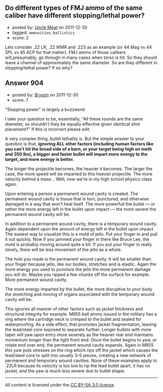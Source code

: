 ## Do different types of FMJ ammo of the same caliber have different stopping/lethal power?

- posted by: [Uncle Meat](https://stackexchange.com/users/-1/49-uncle-meat) on 2011-12-30
- tagged: `ammunition`, `ballistics`
- score: 2

<p>Lets consider .22 LR, .22 WMR and .223 as an example (or 44 Mag vs 44 SPL vs 45 ACP for that matter). FMJ ammo of those calibers will,presumably, go through in many cases when torso is hit. So they should leave a channel of approximately the same diameter. So are they different in stopping/lethal power? If so why?</p>



## Answer 904

- posted by: [Bryson](https://stackexchange.com/users/-1/32-bryson) on 2011-12-30
- score: 7

<p>"Stopping power" is largely a buzzword. </p>

<p>I take your question to be, essentially, "All these rounds are the same diameter, so shouldn't they be equally effective given identical shot placement?" If this is incorrect please edit. </p>

<p>A very complex thing, bullet lethality is. But the simple answer to your question is that, <strong>ignoring ALL other factors (including human factors like you can't hit the broad side of a barn, or your target being high on meth and 350 lbs), a bigger and faster bullet will impart more energy to the target, and more energy is better.</strong></p>

<p>The longer the projectile becomes, the heavier it becomes. The larger the case, the more speed will be imparted to this heavier projectile. The more velocity behind a mass... Well, now we're in my high school physics class again.</p>

<p>Upon entering a person a permanent wound cavity is created. The permanent wound cavity is tissue that is torn, punctured, and otherwise damaged in a way that won't heal itself. The more powerfull the bullet — or rather the more energy left in the bullet upon impact — the more severe the permanent wound cavity will be.</p>

<p>In addition to a permanent wound cavity, there is a temporary wound cavity. Again dependent upon the amount of energy left in the bullet upon impact. The easiest way to visualize this is a mold of jello. Put your finger in and pull it out quickly. Now if you jammed your finger in there like Bruce Lee, the mold is probably moving around quite a bit. If you put your finger in really slowly, there will be less movement of the jello as a whole.</p>

<p>The hole you made is the permanent wound cavity. It will be smaller than your finger because jello, like our bodies, stretches and is elastic. Again the more energy you used to puncture the jello the more permanent damage you will do. Maybe you ripped a few chunks off the surface for example. More permanent wound cavity. </p>

<p>The more energy imparted by the bullet, the more disruptive to your body the stretching and moving of organs associated with the temporary wound cavity will be.</p>

<p>This ignores all manner of other factors such as jacket thickness and structural integrity for example. M855 ball ammo issued in the military has a ring where the cartridge neck is crimped to the bullet and sealed for waterproofing. As a side effect, that promotes jacket fragmentation, leaving the lead/steel core exposed to separate further. Longer bullets with more taper will yaw upon entry more severely as the heavier rear end maintains momentum longer than the light front end. Once the bullet begins to yaw, or rotate end over end, the permanent wound cavity expands. Again in M855 this yaw puts stresses on the ring which rips off the jacket which causes the lead/steel core to split into usually 3–5 pieces, creating a new network of permanent and temporary wound cavities. None of these examples apply to .22LR because its velocity is too low to rip the lead bullet apart, it has no jacket, and the yaw is much less severe due to bullet shape. </p>




---

All content is licensed under the [CC BY-SA 3.0 license](https://creativecommons.org/licenses/by-sa/3.0/).
